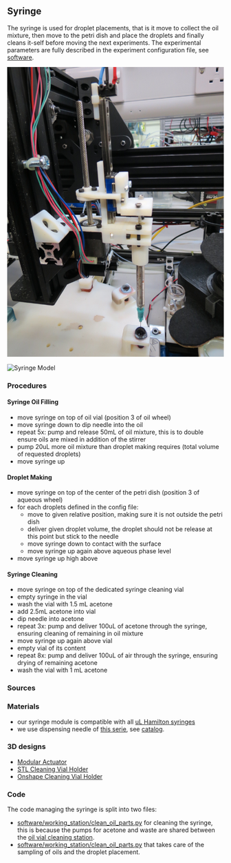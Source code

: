 ## Syringe

The syringe is used for droplet placements, that is it move to collect the oil mixture, then move to the petri dish and place the droplets and finally cleans it-self before moving the next experiments. The experimental parameters are fully described in the experiment configuration file, see [software](../../software).

![Syringe Front](../../media/img/syringe/syringe_front.jpg)

![Syringe Model](https://cloud.githubusercontent.com/assets/13821621/21351274/a834174a-c6b3-11e6-9b17-f11d35228eb4.png)


### Procedures

#### Syringe Oil Filling

- move syringe on top of oil vial (position 3 of oil wheel)
- move syringe down to dip needle into the oil
- repeat 5x: pump and release 50mL of oil mixture, this is to double ensure oils are mixed in addition of the stirrer
- pump 20uL more oil mixture than droplet making requires (total volume of requested droplets)
- move syringe up

#### Droplet Making

- move syringe on top of the center of the petri dish (position 3 of aqueous wheel)
- for each droplets defined in the config file:
    - move to given relative position, making sure it is not outside the petri dish
    - deliver given droplet volume, the droplet should not be release at this point but stick to the needle
    - move syringe down to contact with the surface
    - move syringe up again above aqueous phase level
- move syringe up high above

#### Syringe Cleaning

- move syringe on top of the dedicated syringe cleaning vial
- empty syringe in the vial
- wash the vial with 1.5 mL acetone
- add 2.5mL acetone into vial
- dip needle into acetone
- repeat 3x: pump and deliver 100uL of acetone through the syringe, ensuring cleaning of remaining in oil mixture
- move syringe up again above vial
- empty vial of its content
- repeat 8x: pump and deliver 100uL of air through the syringe, ensuring drying of remaining acetone
- wash the vial with 1 mL acetone

### Sources

### Materials

- our syringe module is compatible with all [uL Hamilton syringes](https://www.hamiltoncompany.com/products/syringes-and-needles/general-syringes/microliter-syringes/250-microL-Model-725-LT-SYR-NDL-Sold-Separately)
- we use dispensing needle of [this serie](http://uk.farnell.com/weller/kds2312p/dispensing-needle-ga23-id-0-43mm/dp/3975630), see [catalog](http://www.farnell.com/datasheets/514885.pdf).

### 3D designs

- [Modular Actuator](https://github.com/croningp/ModularSyringeDriver)
- [STL Cleaning Vial Holder](hardware/3d_parts/various/vial_holder.stl)
- [Onshape Cleaning Vial Holder](https://cad.onshape.com/documents/62d832e8b2dc4f2c03b85d68/w/e45d0051d41b139c7004414d/e/640ac0deb1f80bf00c4bdb79)

### Code

The code managing the syringe is split into two files:

- [software/working_station/clean_oil_parts.py](../../software/working_station/clean_oil_parts.py) for cleaning the syringe, this is because the pumps for acetone and waste are shared between the [oil vial cleaning station](oil_cleaning.md).
- [software/working_station/clean_oil_parts.py](../../software/working_station/clean_oil_parts.py) that takes care of the sampling of oils and the droplet placement.
